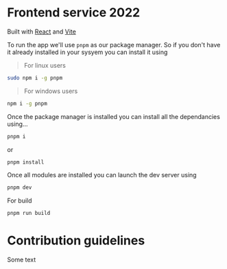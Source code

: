 # Frontend service 2022

Built with [React](https://reactjs.org/) and [Vite](https://vitejs.dev/)

To run the app we'll use `pnpm` as our package manager. So if you don't have it already installed in your sysyem you can install it using

> For linux users
```sh
sudo npm i -g pnpm
```

> For windows users 
```sh
npm i -g pnpm
```

Once the package manager is installed you can install all the dependancies using...

```sh
pnpm i
```
 or 
 ```sh
 pnpm install
 ```

Once all modules are installed you can launch the dev server using

```sh
pnpm dev
```

For build

```sh
pnpm run build
```
# Contribution guidelines
Some text